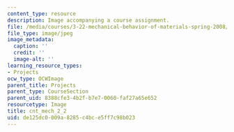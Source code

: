 ```yaml
---
content_type: resource
description: Image accompanying a course assignment.
file: /media/courses/3-22-mechanical-behavior-of-materials-spring-2008/de125dc0009a8285c4bce5ff7c98b023_cnt_mech_2_2.jpg
file_type: image/jpeg
image_metadata:
  caption: ''
  credit: ''
  image-alt: ''
learning_resource_types:
- Projects
ocw_type: OCWImage
parent_title: Projects
parent_type: CourseSection
parent_uid: 8388cfe3-4b2f-b7e7-0060-faf27a65e652
resourcetype: Image
title: cnt_mech_2_2
uid: de125dc0-009a-8285-c4bc-e5ff7c98b023
---
```

